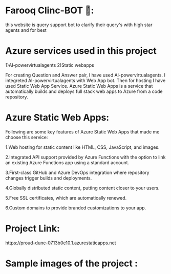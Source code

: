 # Farooq Clinc-BOT 🏥:

this website is query support bot to clarify their query's with high star agents and for best


# Azure services used in this project

1)AI-powervirtualagents 2)Static webapps 

For creating Question and Answer pair, I have used AI-powervirtualagents. I integreted AI-powervirtualagents with Web App bot. Then for hosting I have used Static Web App Service. Azure Static Web Apps is a service that automatically builds and deploys full stack web apps to Azure from a code repository.

# Azure Static Web Apps: 

Following are some key features of Azure Static Web Apps that made me choose this service:

1.Web hosting for static content like HTML, CSS, JavaScript, and images.

2.Integrated API support provided by Azure Functions with the option to link an existing Azure Functions app using a standard account.

3.First-class GitHub and Azure DevOps integration where repository changes trigger builds and deployments.

4.Globally distributed static content, putting content closer to your users.

5.Free SSL certificates, which are automatically renewed.

6.Custom domains to provide branded customizations to your app.

# Project Link:

https://proud-dune-0713b0e10.1.azurestaticapps.net

# Sample images of the project :

